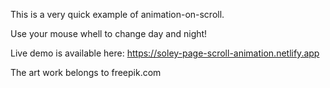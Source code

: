 This is a very quick example of animation-on-scroll.

Use your mouse whell to change day and night!

Live demo is available here: https://soley-page-scroll-animation.netlify.app

The art work belongs to freepik.com
